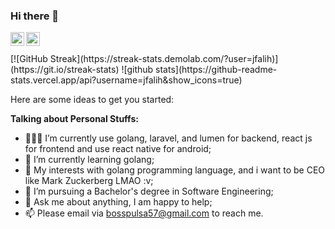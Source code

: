 ### Hi there 👋
<a href="https://www.instagram.com/jan.falih/">
  <img align="left" alt="Janfalih's Instagram" width="22px" src="https://cdn.jsdelivr.net/npm/simple-icons@v3/icons/instagram.svg" />
</a>
<a href="https://www.facebook.com/jan.fadhillah.3">
  <img align="left" alt="Janfalih's Facebook" width="22px" src="https://cdn.jsdelivr.net/npm/simple-icons@v3/icons/facebook.svg" />
</a>

<br>
<br>
[![GitHub Streak](https://streak-stats.demolab.com/?user=jfalih)](https://git.io/streak-stats)
![github stats](https://github-readme-stats.vercel.app/api?username=jfalih&show_icons=true)

Here are some ideas to get you started:

**Talking about Personal Stuffs:**
- 👨🏽‍💻 I’m currently use golang, laravel, and lumen for backend, react js for frontend and use react native for android;
- 🌱 I’m currently learning golang; 
- 🤔 My interests with golang programming language, and i want to be CEO like Mark Zuckerberg LMAO :v;
- 💼 I’m pursuing a Bachelor's degree in Software Engineering;
- 💬 Ask me about anything, I am happy to help;
- 📫 Please email via bosspulsa57@gmail.com to reach me.
